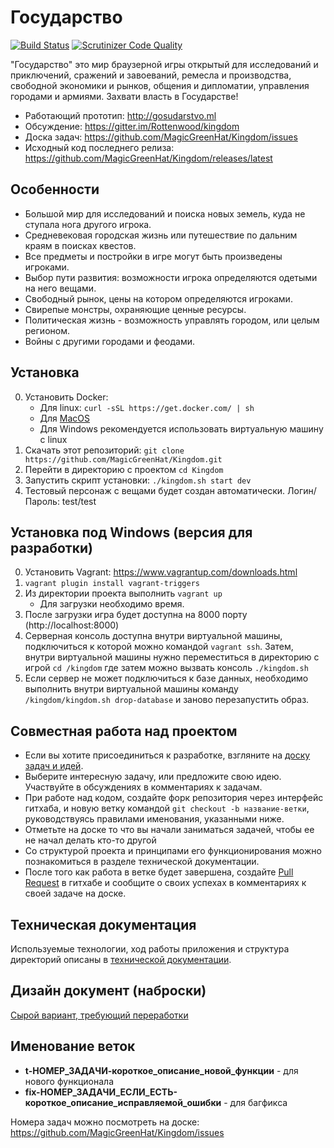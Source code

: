 Государство
===========

[![Build Status](https://travis-ci.org/MagicGreenHat/Kingdom.svg?branch=master)](https://travis-ci.org/MagicGreenHat/Kingdom) [![Scrutinizer Code Quality](https://scrutinizer-ci.com/g/MagicGreenHat/Kingdom/badges/quality-score.png?b=master)](https://scrutinizer-ci.com/g/MagicGreenHat/Kingdom/?branch=master)

"Государство" это мир браузерной игры открытый для исследований и приключений, сражений и завоеваний, ремесла и производства, свободной экономики и рынков, общения и дипломатии, управления городами и армиями. Захвати власть в Государстве!

* Работающий прототип: http://gosudarstvo.ml
* Обсуждение: https://gitter.im/Rottenwood/kingdom
* Доска задач: https://github.com/MagicGreenHat/Kingdom/issues
* Исходный код последнего релиза: https://github.com/MagicGreenHat/Kingdom/releases/latest

Особенности
-----------
* Большой мир для исследований и поиска новых земель, куда не ступала нога другого игрока.
* Средневековая городская жизнь или путешествие по дальним краям в поисках квестов.
* Все предметы и постройки в игре могут быть произведены игроками.
* Выбор пути развития: возможности игрока определяются одетыми на него вещами.
* Свободный рынок, цены на котором определяются игроками.
* Свирепые монстры, охраняющие ценные ресурсы.
* Политическая жизнь - возможность управлять городом, или целым регионом.
* Войны с другими городами и феодами.

Установка
---------
0. Установить Docker:
    * Для linux: `curl -sSL https://get.docker.com/ | sh`
    * Для [MacOS](https://www.docker.com/toolbox)
    * Для Windows рекомендуется использовать виртуальную машину с linux
0. Скачать этот репозиторий: `git clone https://github.com/MagicGreenHat/Kingdom.git`
0. Перейти в директорию с проектом `cd Kingdom`
0. Запустить скрипт установки: `./kingdom.sh start dev`
0. Тестовый персонаж с вещами будет создан автоматически. Логин/Пароль: test/test

Установка под Windows (версия для разработки)
---------------------------------------------
0. Установить Vagrant: https://www.vagrantup.com/downloads.html
0. `vagrant plugin install vagrant-triggers`
0. Из директории проекта выполнить `vagrant up`
    * Для загрузки необходимо время.
0. После загрузки игра будет доступна на 8000 порту (http://localhost:8000)
0. Серверная консоль доступна внутри виртуальной машины, подключиться к которой можно командой `vagrant ssh`. Затем, внутри виртуальной машины нужно переместиться в директорию с игрой `cd /kingdom` где затем можно вызвать консоль `./kingdom.sh`
0. Если сервер не может подключиться к базе данных, необходимо выполнить внутри виртуальной машины команду `/kingdom/kingdom.sh drop-database` и заново перезапустить образ.

Совместная работа над проектом
------------------------------
* Если вы хотите присоединиться к разработке, взгляните на [доску задач и идей](https://github.com/MagicGreenHat/Kingdom/issues).
* Выберите интересную задачу, или предложите свою идею. Участвуйте в обсуждениях в комментариях к задачам.
* При работе над кодом, создайте форк репозитория через интерфейс гитхаба, и новую ветку командой `git checkout -b название-ветки`, руководствуясь правилами именования, указанными ниже.
* Отметьте на доске то что вы начали заниматься задачей, чтобы ее не начал делать кто-то другой
* Со структурой проекта и принципами его функционирования можно познакомиться в разделе технической документации.
* После того как работа в ветке будет завершена, создайте [Pull Request](https://help.github.com/articles/using-pull-requests/) в гитхабе и сообщите о своих успехах в комментариях к своей задаче на доске.

Техническая документация
------------------------

Используемые технологии, ход работы приложения и структура директорий описаны в [технической документации](https://github.com/MagicGreenHat/Kingdom/blob/master/app/documents/TechnicalDocumentation.md).

Дизайн документ (наброски)
--------------------------

[Сырой вариант, требующий переработки](https://github.com/MagicGreenHat/Kingdom/blob/master/app/documents/Project.md)

Именование веток
----------------
* **t-НОМЕР\_ЗАДАЧИ-короткое\_описание\_новой\_функции** - для нового функционала
* **fix-НОМЕР\_ЗАДАЧИ\_ЕСЛИ\_ЕСТЬ-короткое\_описание\_исправляемой\_ошибки** - для багфикса

Номера задач можно посмотреть на доске: https://github.com/MagicGreenHat/Kingdom/issues
